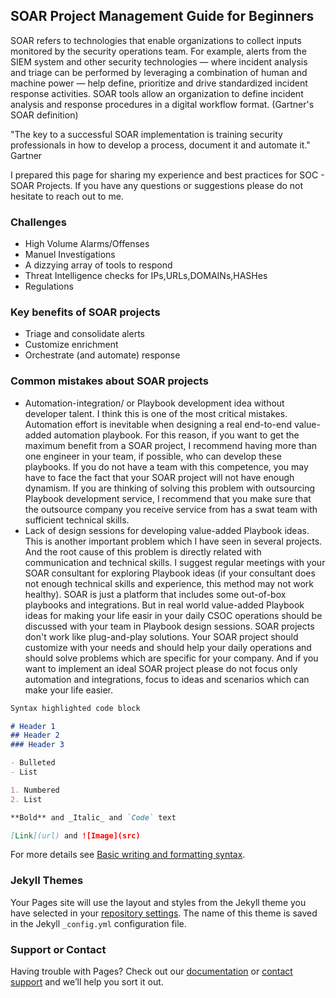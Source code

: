 ## SOAR Project Management Guide for Beginners

SOAR refers to technologies that enable organizations to collect inputs monitored by the security operations team. For example, alerts from the SIEM system and other security technologies — where incident analysis and triage can be performed by leveraging a combination of human and machine power — help define, prioritize and drive standardized incident response activities. SOAR tools allow an organization to define incident analysis and response procedures in a digital workflow format. (Gartner's SOAR definition)

"The key to a successful SOAR implementation is training security
professionals in how to develop a process, document it and
automate it." Gartner


I prepared this page for sharing my experience and best practices for SOC - SOAR Projects. If you have any questions or suggestions please do not hesitate to reach out to me.


### Challenges

- High Volume Alarms/Offenses
- Manuel Investigations
- A dizzying array of tools to respond
- Threat Intelligence checks for IPs,URLs,DOMAINs,HASHes
- Regulations

### Key benefits of SOAR projects

- Triage and consolidate alerts
- Customize enrichment
- Orchestrate (and automate) response

### Common mistakes about SOAR projects
- Automation-integration/ or Playbook development idea without developer talent. I think this is one of the most critical mistakes. Automation effort is inevitable when designing a real end-to-end value-added automation playbook. For this reason, if you want to get the maximum benefit from a SOAR project, I recommend having more than one engineer in your team, if possible, who can develop these playbooks. If you do not have a team with this competence, you may have to face the fact that your SOAR project will not have enough dynamism. If you are thinking of solving this problem with outsourcing Playbook development service, I recommend that you make sure that the outsource company you receive service from has a swat team with sufficient technical skills.
- Lack of design sessions for developing value-added Playbook ideas. This is another important problem which I have seen in several projects. And the root cause of this problem is directly related with communication and technical skills. I suggest regular meetings with your SOAR consultant for exploring Playbook ideas (if your consultant does not enough technical skills and experience, this method may not work healthy). SOAR is just a platform that includes some out-of-box playbooks and integrations. But in real world value-added Playbook ideas for making your life easir in your daily CSOC operations should be discussed with your team in Playbook design sessions. SOAR projects don't work like plug-and-play solutions. Your SOAR project should customize with your needs and should help your daily operations and should solve problems which are specific for your company. And if you want to implement an ideal SOAR project please do not focus only automation and integrations, focus to ideas and scenarios which can make your life easier.


```markdown
Syntax highlighted code block

# Header 1
## Header 2
### Header 3

- Bulleted
- List

1. Numbered
2. List

**Bold** and _Italic_ and `Code` text

[Link](url) and ![Image](src)
```

For more details see [Basic writing and formatting syntax](https://docs.github.com/en/github/writing-on-github/getting-started-with-writing-and-formatting-on-github/basic-writing-and-formatting-syntax).

### Jekyll Themes

Your Pages site will use the layout and styles from the Jekyll theme you have selected in your [repository settings](https://github.com/yukselao/yukselao.github.io/settings/pages). The name of this theme is saved in the Jekyll `_config.yml` configuration file.

### Support or Contact

Having trouble with Pages? Check out our [documentation](https://docs.github.com/categories/github-pages-basics/) or [contact support](https://support.github.com/contact) and we’ll help you sort it out.
